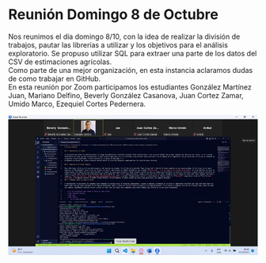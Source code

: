 # Reunión Domingo 8 de Octubre

Nos reunimos el día domingo 8/10, con la idea de realizar la división de trabajos, pautar las librerías a utilizar y los objetivos para
el análisis exploratorio. Se propuso utilizar SQL para extraer una parte de los datos del CSV de estimaciones agrícolas.<br>
Como parte de una mejor organización, en esta instancia aclaramos dudas de como trabajar en GitHub.<br> En esta reunión por Zoom 
participamos los estudiantes González Martínez Juan, Mariano Delfino, Beverly González Casanova, Juan Cortez Zamar, Umido Marco, 
Ezequiel Cortes Pedernera.


![reunion 5](https://github.com/licette32/Proyectogrupo21/blob/main/reunion5.png)
